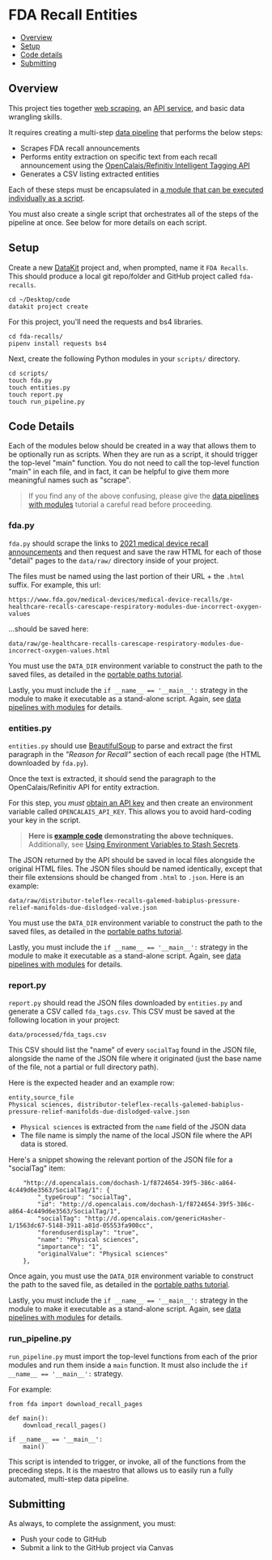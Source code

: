 # FDA Recall Entities

- [Overview](#overview)
- [Setup](#setup)
- [Code details](#code-details)
- [Submitting](#submitting)

## Overview

This project ties together [web scraping](/docs/web_scraping/README.md), an [API service](/docs/api_services.md), and basic data wrangling skills.

It requires creating a multi-step [data pipeline](/docs/python/data_pipelines_with_modules.md) that performs the below steps:

* Scrapes FDA recall announcements
* Performs entity extraction on specific text from each recall announcement using the [OpenCalais/Refinitiv Intelligent Tagging API](https://developers.refinitiv.com/open-permid/intelligent-tagging-restful-api)
* Generates a CSV listing extracted entities

Each of these steps must be encapsulated in [a module that can be executed individually as a script](/docs/python/data_pipelines_with_modules.md#modules-as-scripts).

You must also create a single script that orchestrates all of the steps of the pipeline at once. See below for more details on each script.

## Setup

Create a new [DataKit](/docs/datakit.md) project and, when prompted, name it `FDA Recalls`. This should produce a local git repo/folder and GitHub project called `fda-recalls`.

```
cd ~/Desktop/code
datakit project create
```

For this project, you'll need the requests and bs4 libraries.

```
cd fda-recalls/
pipenv install requests bs4
```

Next, create the following Python modules in your `scripts/` directory.

```
cd scripts/
touch fda.py
touch entities.py
touch report.py
touch run_pipeline.py
```

## Code Details

Each of the modules below should be created in a way that allows them to be optionally run as scripts. When they are run as a script, it should trigger the top-level "main" function. You do not need to call the top-level function "main" in each file, and in fact, it can be helpful to give them more meaningful names such as "scrape".

> If you find any of the above confusing, please give the [data pipelines with modules][] tutorial a careful read before proceeding.

### fda.py

`fda.py` should scrape the links to [2021 medical device recall announcements](https://www.fda.gov/medical-devices/medical-device-recalls/2021-medical-device-recalls) and then request and save the raw HTML for each of those "detail" pages to the `data/raw/` directory inside of your project.

The files must be named using the last portion of their URL + the `.html` suffix. For example, this url:

	https://www.fda.gov/medical-devices/medical-device-recalls/ge-healthcare-recalls-carescape-respiratory-modules-due-incorrect-oxygen-values

...should be saved here:

	data/raw/ge-healthcare-recalls-carescape-respiratory-modules-due-incorrect-oxygen-values.html

You must use the `DATA_DIR` environment variable to construct the path to the saved files, as detailed in the [portable paths tutorial][].

Lastly, you must include the `if __name__ == '__main__':` strategy in the module to make it executable as a stand-alone script. Again, see [data pipelines with modules][] for details.



### entities.py

`entities.py` should use [BeautifulSoup](https://www.crummy.com/software/BeautifulSoup/bs4/doc/) to parse and extract the first paragraph in the *"Reason for Recall"* section of each recall page (the HTML downloaded by `fda.py`). 

Once the text is extracted, it should send the paragraph to the OpenCalais/Refinitiv API for entity extraction.

For this step, you *must* [obtain an API key](/code/refinitiv_example/README.md#obtain-an-api-key) and then create an environment variable called `OPENCALAIS_API_KEY`. This allows you to avoid hard-coding your key in the script.

> **Here is [example code](/code/refinitiv_example/extraction_example.py) demonstrating the above techniques.** Additionally, see [Using Environment Variables to Stash Secrets](/docs/python/using_env_vars_for_secrets.md).

The JSON returned by the API should be saved in local files alongside the original HTML files. The JSON files should be named identically, except that their file extensions should be changed from `.html` to `.json`. Here is an example:

```
data/raw/distributor-teleflex-recalls-galemed-babiplus-pressure-relief-manifolds-due-dislodged-valve.json
```

You must use the `DATA_DIR` environment variable to construct the path to the saved files, as detailed in the [portable paths tutorial][].


Lastly, you must include the `if __name__ == '__main__':` strategy in the module to make it executable as a stand-alone script. Again, see [data pipelines with modules][] for details.

### report.py

`report.py` should read the JSON files downloaded by `entities.py` and generate a CSV called `fda_tags.csv`. This CSV must be saved at the following location in your project:

```
data/processed/fda_tags.csv
```

This CSV should list the "name" of every `socialTag` found in the JSON file, alongside the name of the JSON file where it originated (just the base name of the file, not a partial or full directory path).

Here is the expected header and an example row:

```
entity,source_file
Physical sciences, distributor-teleflex-recalls-galemed-babiplus-pressure-relief-manifolds-due-dislodged-valve.json
```

* `Physical sciences` is extracted from the `name` field of the JSON data
* The file name is simply the name of the local JSON file where the API data is stored.

Here's a snippet showing the relevant portion of the JSON file for a "socialTag" item:

```
    "http://d.opencalais.com/dochash-1/f8724654-39f5-386c-a864-4c449d6e3563/SocialTag/1": {
        "_typeGroup": "socialTag",
        "id": "http://d.opencalais.com/dochash-1/f8724654-39f5-386c-a864-4c449d6e3563/SocialTag/1",
        "socialTag": "http://d.opencalais.com/genericHasher-1/1563dc67-5148-3911-a81d-05553fa900cc",
        "forenduserdisplay": "true",
        "name": "Physical sciences",
        "importance": "1",
        "originalValue": "Physical sciences"
    },
```

Once again, you must use the `DATA_DIR` environment variable to construct the path to the saved file, as detailed in the [portable paths tutorial][].


Lastly, you must include the `if __name__ == '__main__':` strategy in the module to make it executable as a stand-alone script. Again, see [data pipelines with modules][] for details.


### run_pipeline.py

`run_pipeline.py` must import the top-level functions from each of the prior modules and run them inside a `main` function. It must also include the  `if __name__ == '__main__':` strategy.

For example:

```
from fda import download_recall_pages

def main():
    download_recall_pages()
    
if __name__ == '__main__':
    main()
```

This script is intended to trigger, or invoke, all of the functions from the preceding steps. It is the maestro that allows us to easily run a fully automated, multi-step data pipeline.

## Submitting

As always, to complete the assignment, you must:

* Push your code to GitHub
* Submit a link to the GitHub project via Canvas

[portable paths tutorial]: /docs/python/portable_paths.md#environment-variables-and-pipenv
[data pipelines with modules]: /docs/python/data_pipelines_with_modules.md